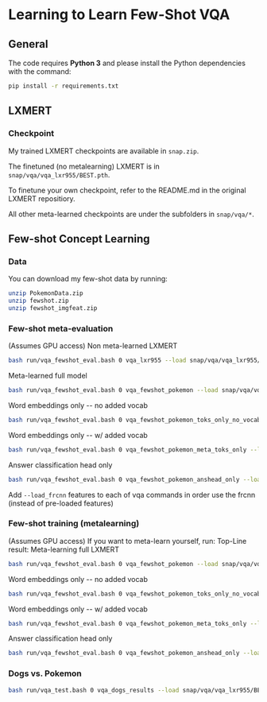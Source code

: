 # Learning to Learn Few-Shot VQA

## General 
The code requires **Python 3** and please install the Python dependencies with the command:
```bash
pip install -r requirements.txt
```

## LXMERT
### Checkpoint
My trained LXMERT checkpoints are available in `snap.zip`.

The finetuned (no metalearning) LXMERT is in `snap/vqa/vqa_lxr955/BEST.pth`.

To finetune your own checkpoint, refer to the README.md in the original LXMERT repositiory.

All other meta-learned checkpoints are under the subfolders in `snap/vqa/*`.


## Few-shot Concept Learning

### Data
You can download my few-shot data by running:
```bash
unzip PokemonData.zip
unzip fewshot.zip
unzip fewshot_imgfeat.zip
```

### Few-shot meta-evaluation
(Assumes GPU access)
Non meta-learned LXMERT
```bash
bash run/vqa_fewshot_eval.bash 0 vqa_lxr955 --load snap/vqa/vqa_lxr955/BEST --num_fewshot_updates 5 --test {val|test}
```

Meta-learned full model
```bash
bash run/vqa_fewshot_eval.bash 0 vqa_fewshot_pokemon --load snap/vqa/vqa_fewshot_pokemon/BEST --num_fewshot_updates 10 --test {val|test}
```

Word embeddings only -- no added vocab
```bash
bash run/vqa_fewshot_eval.bash 0 vqa_fewshot_pokemon_toks_only_no_vocab --load snap/vqa/vqa_fewshot_pokemon_toks_only_no_vocab/BEST --test {val|test} --meta_word_embeds_only --learn_word_embeds_only --num_fewshot_updates 10 --lr 1e-2
```

Word embeddings only -- w/ added vocab
```bash
bash run/vqa_fewshot_eval.bash 0 vqa_fewshot_pokemon_meta_toks_only --load snap/vqa/vqa_fewshot_pokemon_meta_toks_only/BEST --add_pokemon_vocab --test {val|test} --meta_word_embeds_only --learn_word_embeds_only --lr 1e-2 --num_fewshot_updates 10
```

Answer classification head only
```bash
bash run/vqa_fewshot_eval.bash 0 vqa_fewshot_pokemon_anshead_only --load snap/vqa/vqa_fewshot_pokemon_anshead_only/BEST --test {val|test} --num_fewshot_updates 10
```
Add `--load_frcnn` features to each of vqa commands in order use the frcnn (instead of pre-loaded features)


### Few-shot training (metalearning)
(Assumes GPU access)
If you want to meta-learn yourself, run:
Top-Line result: Meta-learning full LXMERT
```bash
bash run/vqa_fewshot_eval.bash 0 vqa_fewshot_pokemon --load snap/vqa/vqa_lxr955/BEST --meta_epochs 50 --meta_lr 1e-4
```

Word embeddings only -- no added vocab
```bash
bash run/vqa_fewshot_eval.bash 0 vqa_fewshot_pokemon_toks_only_no_vocab --load snap/vqa/vqa_lxr955/BEST --meta_epochs 50 --meta_word_embeds_only --learn_word_embeds_only
```

Word embeddings only -- w/ added vocab
```bash
bash run/vqa_fewshot_eval.bash 0 vqa_fewshot_pokemon_meta_toks_only --load snap/vqa/vqa_lxr955/BEST --meta_epochs 50 --meta_word_embeds_only --learn_word_embeds_only --add_pokemon_vocab
```

Answer classification head only
```bash
bash run/vqa_fewshot_eval.bash 0 vqa_fewshot_pokemon_anshead_only --load snap/vqa/vqa_lxr955/BEST --meta_answer_head_only --meta_epochs 50
```

### Dogs vs. Pokemon
```bash
bash run/vqa_test.bash 0 vqa_dogs_results --load snap/vqa/vqa_lxr955/BEST --valid dogs_mut_excl --load_frcnn --test dogs_mut_excl --batchSize 1
```
